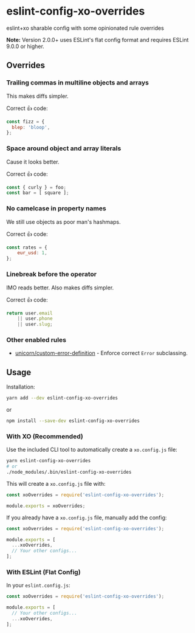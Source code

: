 # eslint-config-xo-overrides
eslint+xo sharable config with some opinionated rule overrides

**Note:** Version 2.0.0+ uses ESLint's flat config format and requires ESLint 9.0.0 or higher.

## Overrides

### Trailing commas in multiline objects and arrays

This makes diffs simpler.

Correct :+1: code:

```js
const fizz = {
  blep: 'bloop',
};
```

### Space around object and array literals

Cause it looks better.

Correct :+1: code:

```js
const { curly } = foo;
const bar = [ square ];
```

### No camelcase in property names

We still use objects as poor man's hashmaps.

Correct :+1: code:

```js
const rates = {
	eur_usd: 1,
};
```

### Linebreak before the operator

IMO reads better. Also makes diffs simpler.

Correct :+1: code:

```js
return user.email
	|| user.phone
	|| user.slug;
```

### Other enabled rules

- [unicorn/custom-error-definition](https://github.com/sindresorhus/eslint-plugin-unicorn/tree/master/docs/rules/custom-error-definition.md) - Enforce correct `Error` subclassing.

## Usage

Installation:

```bash
yarn add --dev eslint-config-xo-overrides
```

or

```bash
npm install --save-dev eslint-config-xo-overrides
```

### With XO (Recommended)

Use the included CLI tool to automatically create a `xo.config.js` file:

```bash
yarn eslint-config-xo-overrides
# or
./node_modules/.bin/eslint-config-xo-overrides
```

This will create a `xo.config.js` file with:

```js
const xoOverrides = require('eslint-config-xo-overrides');

module.exports = xoOverrides;
```

If you already have a `xo.config.js` file, manually add the config:

```js
const xoOverrides = require('eslint-config-xo-overrides');

module.exports = [
  ...xoOverrides,
  // Your other configs...
];
```

### With ESLint (Flat Config)

In your `eslint.config.js`:

```js
const xoOverrides = require('eslint-config-xo-overrides');

module.exports = [
  // Your other configs...
  ...xoOverrides,
];
```
